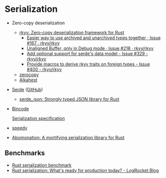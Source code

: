 # Serialization
- Zero-copy deserialization
  - [rkyv: Zero-copy deserialization framework for Rust](https://github.com/rkyv/rkyv)
    - [Easier way to use archived and unarchived types together · Issue #167 · rkyv/rkyv](https://github.com/rkyv/rkyv/issues/167)
    - [Unaligned Buffer, only in Debug mode · Issue #218 · rkyv/rkyv](https://github.com/rkyv/rkyv/issues/218)
    - [Add optional support for serde's data model - Issue #329 - rkyv/rkyv](https://github.com/rkyv/rkyv/issues/329)
    - [Provide macros to derive rkyv traits on foreign types - Issue #400 - rkyv/rkyv](https://github.com/rkyv/rkyv/issues/400)
  - [zerocopy](https://github.com/google/zerocopy)
  - [Alkahest](https://github.com/zakarumych/alkahest)

- [Serde](https://serde.rs/) ([GitHub](https://github.com/serde-rs/serde))

  - [serde\_json: Strongly typed JSON library for Rust](https://github.com/serde-rs/json)

- [Bincode](https://github.com/bincode-org/bincode)

  [Serialization specification](https://github.com/bincode-org/bincode/blob/trunk/docs/spec.md)

- [speedy](https://github.com/koute/speedy)

- [Abomonation: A mortifying serialization library for Rust](https://github.com/TimelyDataflow/abomonation)

## Benchmarks
- [Rust serialization benchmark](https://github.com/djkoloski/rust_serialization_benchmark)
- [Rust serialization: What's ready for production today? - LogRocket Blog](https://blog.logrocket.com/rust-serialization-whats-ready-for-production-today/)
